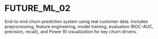# FUTURE_ML_02
End-to-end churn prediction system using real customer data. Includes preprocessing, feature engineering, model training, evaluation (ROC-AUC, precision, recall), and Power BI visualization for key churn drivers.
